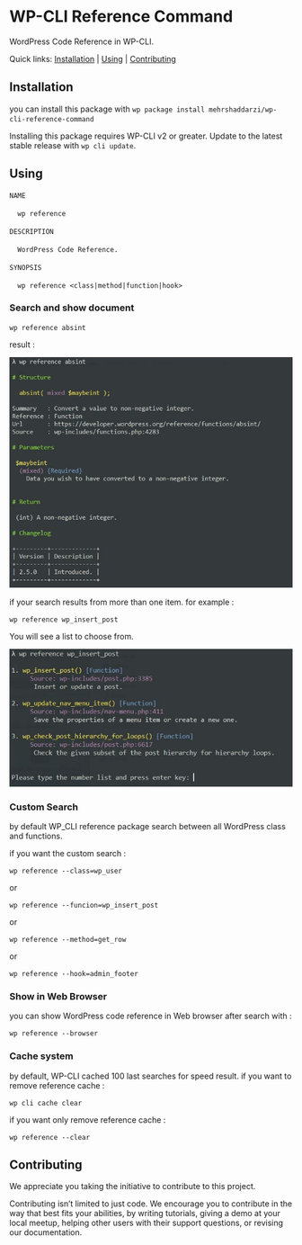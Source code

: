 # WP-CLI Reference Command

WordPress Code Reference in WP-CLI.

Quick links: [Installation](#installation) | [Using](#using) | [Contributing](#contributing)

## Installation

you can install this package with `wp package install mehrshaddarzi/wp-cli-reference-command`

Installing this package requires WP-CLI v2 or greater. Update to the latest stable release with `wp cli update`.

## Using

```
NAME

  wp reference

DESCRIPTION

  WordPress Code Reference.

SYNOPSIS

  wp reference <class|method|function|hook>

```

### Search and show document

```
wp reference absint
```
result :

![](https://raw.githubusercontent.com/mehrshaddarzi/wp-cli-reference-command/master/screenshot-1.jpg)


if your search results from more than one item.
for example :

````
wp reference wp_insert_post
````

You will see a list to choose from.

![](https://raw.githubusercontent.com/mehrshaddarzi/wp-cli-reference-command/master/screenshot-2.jpg)

### Custom Search

by default WP_CLI reference package search between all WordPress class and functions.

if you want the custom search :

````
wp reference --class=wp_user
````

or

````
wp reference --funcion=wp_insert_post
````

or

````
wp reference --method=get_row
````

or

````
wp reference --hook=admin_footer
````


### Show in Web Browser

you can show WordPress code reference in Web browser after search with :

````
wp reference --browser
````

### Cache system

by default, WP-CLI cached 100 last searches for speed result. if you want to remove reference cache :

````
wp cli cache clear
````

if you want only remove reference cache :

````
wp reference --clear
````

## Contributing

We appreciate you taking the initiative to contribute to this project.

Contributing isn’t limited to just code. We encourage you to contribute in the way that best fits your abilities, by writing tutorials, giving a demo at your local meetup, helping other users with their support questions, or revising our documentation.
